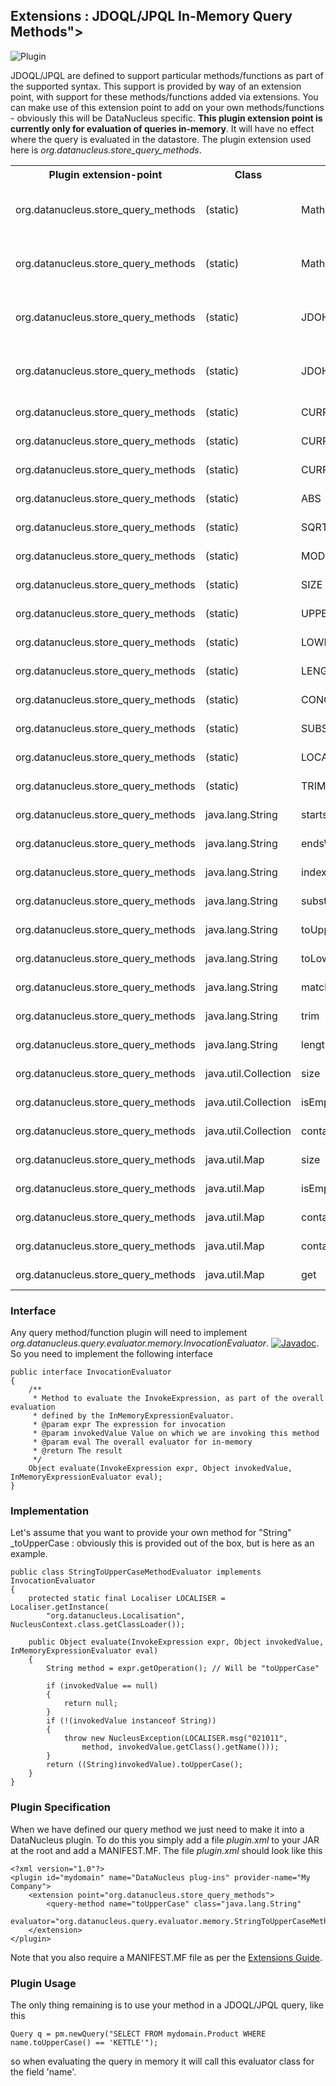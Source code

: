<head><title>Extensions - InMemory Query Methods</title></head>

## Extensions : JDOQL/JPQL In-Memory Query Methods">
![Plugin](../../images/nucleus_plugin.gif)

JDOQL/JPQL are defined to support particular methods/functions as part of the supported syntax.
This support is provided by way of an extension point, with support for these methods/functions
added via extensions. You can make use of this extension point to add on your own
methods/functions - obviously this will be DataNucleus specific.
__This plugin extension point is currently only for evaluation of queries in-memory__.
It will have no effect where the query is evaluated in the datastore.
The plugin extension used here is _org.datanucleus.store_query_methods_.

<table>
    <tr>
        <th>Plugin extension-point</th>
        <th>Class</th>
        <th>Name</th>
        <th>Description</th>
        <th width="80">Location</th>
    </tr>
    <tr>
        <td>org.datanucleus.store_query_methods</td>
        <td>(static)</td>
        <td>Math.abs</td>
        <td>Use of Math functions for JDO2</td>
        <td>datanucleus-core</td>
    </tr>
    <tr>
        <td>org.datanucleus.store_query_methods</td>
        <td>(static)</td>
        <td>Math.sqrt</td>
        <td>Use of Math functions for JDO2</td>
        <td>datanucleus-core</td>
    </tr>
    <tr>
        <td>org.datanucleus.store_query_methods</td>
        <td>(static)</td>
        <td>JDOHelper.getObjectId</td>
        <td>Use of JDOHelper functions for JDO2</td>
        <td>datanucleus-core</td>
    </tr>
    <tr>
        <td>org.datanucleus.store_query_methods</td>
        <td>(static)</td>
        <td>JDOHelper.getVersion</td>
        <td>Use of JDOHelper functions for JDO2</td>
        <td>datanucleus-core</td>
    </tr>
    <tr>
        <td>org.datanucleus.store_query_methods</td>
        <td>(static)</td>
        <td>CURRENT_DATE</td>
        <td>JPQL functions</td>
        <td>datanucleus-core</td>
    </tr>
    <tr>
        <td>org.datanucleus.store_query_methods</td>
        <td>(static)</td>
        <td>CURRENT_TIME</td>
        <td>JPQL functions</td>
        <td>datanucleus-core</td>
    </tr>
    <tr>
        <td>org.datanucleus.store_query_methods</td>
        <td>(static)</td>
        <td>CURRENT_TIMESTAMP</td>
        <td>JPQL functions</td>
        <td>datanucleus-core</td>
    </tr>
    <tr>
        <td>org.datanucleus.store_query_methods</td>
        <td>(static)</td>
        <td>ABS</td>
        <td>JPQL functions</td>
        <td>datanucleus-core</td>
    </tr>
    <tr>
        <td>org.datanucleus.store_query_methods</td>
        <td>(static)</td>
        <td>SQRT</td>
        <td>JPQL functions</td>
        <td>datanucleus-core</td>
    </tr>
    <tr>
        <td>org.datanucleus.store_query_methods</td>
        <td>(static)</td>
        <td>MOD</td>
        <td>JPQL functions</td>
        <td>datanucleus-core</td>
    </tr>
    <tr>
        <td>org.datanucleus.store_query_methods</td>
        <td>(static)</td>
        <td>SIZE</td>
        <td>JPQL functions</td>
        <td>datanucleus-core</td>
    </tr>
    <tr>
        <td>org.datanucleus.store_query_methods</td>
        <td>(static)</td>
        <td>UPPER</td>
        <td>JPQL functions</td>
        <td>datanucleus-core</td>
    </tr>
    <tr>
        <td>org.datanucleus.store_query_methods</td>
        <td>(static)</td>
        <td>LOWER</td>
        <td>JPQL functions</td>
        <td>datanucleus-core</td>
    </tr>
    <tr>
        <td>org.datanucleus.store_query_methods</td>
        <td>(static)</td>
        <td>LENGTH</td>
        <td>JPQL functions</td>
        <td>datanucleus-core</td>
    </tr>
    <tr>
        <td>org.datanucleus.store_query_methods</td>
        <td>(static)</td>
        <td>CONCAT</td>
        <td>JPQL functions</td>
        <td>datanucleus-core</td>
    </tr>
    <tr>
        <td>org.datanucleus.store_query_methods</td>
        <td>(static)</td>
        <td>SUBSTRING</td>
        <td>JPQL functions</td>
        <td>datanucleus-core</td>
    </tr>
    <tr>
        <td>org.datanucleus.store_query_methods</td>
        <td>(static)</td>
        <td>LOCATE</td>
        <td>JPQL functions</td>
        <td>datanucleus-core</td>
    </tr>
    <tr>
        <td>org.datanucleus.store_query_methods</td>
        <td>(static)</td>
        <td>TRIM</td>
        <td>JPQL functions</td>
        <td>datanucleus-core</td>
    </tr>
    <tr>
        <td>org.datanucleus.store_query_methods</td>
        <td>java.lang.String</td>
        <td>startsWith</td>
        <td>JDOQL methods</td>
        <td>datanucleus-core</td>
    </tr>
    <tr>
        <td>org.datanucleus.store_query_methods</td>
        <td>java.lang.String</td>
        <td>endsWith</td>
        <td>JDOQL methods</td>
        <td>datanucleus-core</td>
    </tr>
    <tr>
        <td>org.datanucleus.store_query_methods</td>
        <td>java.lang.String</td>
        <td>indexOf</td>
        <td>JDOQL methods</td>
        <td>datanucleus-core</td>
    </tr>
    <tr>
        <td>org.datanucleus.store_query_methods</td>
        <td>java.lang.String</td>
        <td>substring</td>
        <td>JDOQL methods</td>
        <td>datanucleus-core</td>
    </tr>
    <tr>
        <td>org.datanucleus.store_query_methods</td>
        <td>java.lang.String</td>
        <td>toUpperCase</td>
        <td>JDOQL methods</td>
        <td>datanucleus-core</td>
    </tr>
    <tr>
        <td>org.datanucleus.store_query_methods</td>
        <td>java.lang.String</td>
        <td>toLowerCase</td>
        <td>JDOQL methods</td>
        <td>datanucleus-core</td>
    </tr>
    <tr>
        <td>org.datanucleus.store_query_methods</td>
        <td>java.lang.String</td>
        <td>matches</td>
        <td>JDOQL methods</td>
        <td>datanucleus-core</td>
    </tr>
    <tr>
        <td>org.datanucleus.store_query_methods</td>
        <td>java.lang.String</td>
        <td>trim</td>
        <td>JDOQL methods</td>
        <td>datanucleus-core</td>
    </tr>
    <tr>
        <td>org.datanucleus.store_query_methods</td>
        <td>java.lang.String</td>
        <td>length</td>
        <td>JDOQL methods</td>
        <td>datanucleus-core</td>
    </tr>
    <tr>
        <td>org.datanucleus.store_query_methods</td>
        <td>java.util.Collection</td>
        <td>size</td>
        <td>JDOQL methods</td>
        <td>datanucleus-core</td>
    </tr>
    <tr>
        <td>org.datanucleus.store_query_methods</td>
        <td>java.util.Collection</td>
        <td>isEmpty</td>
        <td>JDOQL methods</td>
        <td>datanucleus-core</td>
    </tr>
    <tr>
        <td>org.datanucleus.store_query_methods</td>
        <td>java.util.Collection</td>
        <td>contains</td>
        <td>JDOQL methods</td>
        <td>datanucleus-core</td>
    </tr>
    <tr>
        <td>org.datanucleus.store_query_methods</td>
        <td>java.util.Map</td>
        <td>size</td>
        <td>JDOQL methods</td>
        <td>datanucleus-core</td>
    </tr>
    <tr>
        <td>org.datanucleus.store_query_methods</td>
        <td>java.util.Map</td>
        <td>isEmpty</td>
        <td>JDOQL methods</td>
        <td>datanucleus-core</td>
    </tr>
    <tr>
        <td>org.datanucleus.store_query_methods</td>
        <td>java.util.Map</td>
        <td>containsKey</td>
        <td>JDOQL methods</td>
        <td>datanucleus-core</td>
    </tr>
    <tr>
        <td>org.datanucleus.store_query_methods</td>
        <td>java.util.Map</td>
        <td>containsValue</td>
        <td>JDOQL methods</td>
        <td>datanucleus-core</td>
    </tr>
    <tr>
        <td>org.datanucleus.store_query_methods</td>
        <td>java.util.Map</td>
        <td>get</td>
        <td>JDOQL methods</td>
        <td>datanucleus-core</td>
    </tr>
</table>


### Interface

Any query method/function plugin will need to implement _org.datanucleus.query.evaluator.memory.InvocationEvaluator_.
[![Javadoc](../../images/javadoc.gif)](http://www.datanucleus.org/javadocs/core/latest/org/datanucleus/query/evaluator/memory/InvocationEvaluator.html).
So you need to implement the following interface

	public interface InvocationEvaluator
	{
    	/**
    	 * Method to evaluate the InvokeExpression, as part of the overall evaluation
    	 * defined by the InMemoryExpressionEvaluator.
    	 * @param expr The expression for invocation
    	 * @param invokedValue Value on which we are invoking this method
    	 * @param eval The overall evaluator for in-memory
    	 * @return The result
    	 */
    	Object evaluate(InvokeExpression expr, Object invokedValue, InMemoryExpressionEvaluator eval);
	}

### Implementation

Let's assume that you want to provide your own method for "String" _toUpperCase : obviously this is provided out of the box, but is here as an example.

	public class StringToUpperCaseMethodEvaluator implements InvocationEvaluator
	{
    	protected static final Localiser LOCALISER = Localiser.getInstance(
        	"org.datanucleus.Localisation", NucleusContext.class.getClassLoader());

    	public Object evaluate(InvokeExpression expr, Object invokedValue, InMemoryExpressionEvaluator eval)
    	{
        	String method = expr.getOperation(); // Will be "toUpperCase"
	
        	if (invokedValue == null)
        	{
            	return null;
        	}
        	if (!(invokedValue instanceof String))
        	{
            	throw new NucleusException(LOCALISER.msg("021011", 
                	method, invokedValue.getClass().getName()));
        	}
        	return ((String)invokedValue).toUpperCase();
    	}
	}

### Plugin Specification

When we have defined our query method we just need to make it into a DataNucleus plugin. 
To do this you simply add a file <i>plugin.xml</i> to your JAR at the root and add a MANIFEST.MF. The file _plugin.xml_ should look like this

	<?xml version="1.0"?>
	<plugin id="mydomain" name="DataNucleus plug-ins" provider-name="My Company">
    	<extension point="org.datanucleus.store_query_methods">
        	<query-method name="toUpperCase" class="java.lang.String"
            	evaluator="org.datanucleus.query.evaluator.memory.StringToUpperCaseMethodEvaluator"/>
    	</extension>
	</plugin>

Note that you also require a MANIFEST.MF file as per the [Extensions Guide](index.html).

### Plugin Usage

The only thing remaining is to use your method in a JDOQL/JPQL query, like this

	Query q = pm.newQuery("SELECT FROM mydomain.Product WHERE name.toUpperCase() == 'KETTLE'");

so when evaluating the query in memory it will call this evaluator class for the field 'name'.
